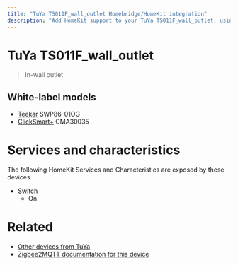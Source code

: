 ```yaml
---
title: "TuYa TS011F_wall_outlet Homebridge/HomeKit integration"
description: "Add HomeKit support to your TuYa TS011F_wall_outlet, using Homebridge, Zigbee2MQTT and homebridge-z2m."
---
```

<!---
This file has been GENERATED using src/docgen/docgen.ts
DO NOT EDIT THIS FILE MANUALLY!
-->
# TuYa TS011F_wall_outlet
> In-wall outlet


## White-label models
* [Teekar](../index.md#teekar) SWP86-01OG
* [ClickSmart+](../index.md#clicksmart) CMA30035

# Services and characteristics
The following HomeKit Services and Characteristics are exposed by
these devices

* [Switch](../../switch.md)
  * On


# Related
* [Other devices from TuYa](../index.md#tuya)
* [Zigbee2MQTT documentation for this device](https://www.zigbee2mqtt.io/devices/TS011F_wall_outlet.html)
